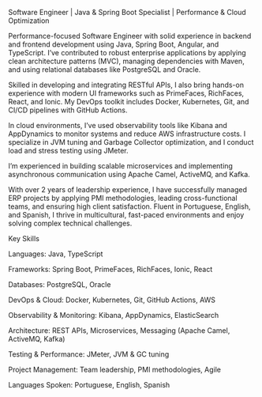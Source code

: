 Software Engineer | Java & Spring Boot Specialist | Performance & Cloud Optimization

Performance-focused Software Engineer with solid experience in backend and frontend development using Java, Spring Boot, Angular, and TypeScript. I’ve contributed to robust enterprise applications by applying clean architecture patterns (MVC), managing dependencies with Maven, and using relational databases like PostgreSQL and Oracle.

Skilled in developing and integrating RESTful APIs, I also bring hands-on experience with modern UI frameworks such as PrimeFaces, RichFaces, React, and Ionic. My DevOps toolkit includes Docker, Kubernetes, Git, and CI/CD pipelines with GitHub Actions.

In cloud environments, I’ve used observability tools like Kibana and AppDynamics to monitor systems and reduce AWS infrastructure costs. I specialize in JVM tuning and Garbage Collector optimization, and I conduct load and stress testing using JMeter.

I’m experienced in building scalable microservices and implementing asynchronous communication using Apache Camel, ActiveMQ, and Kafka.

With over 2 years of leadership experience, I have successfully managed ERP projects by applying PMI methodologies, leading cross-functional teams, and ensuring high client satisfaction. Fluent in Portuguese, English, and Spanish, I thrive in multicultural, fast-paced environments and enjoy solving complex technical challenges.

Key Skills

 Languages: Java, TypeScript

 Frameworks: Spring Boot, PrimeFaces, RichFaces, Ionic, React

 Databases: PostgreSQL, Oracle

 DevOps & Cloud: Docker, Kubernetes, Git, GitHub Actions, AWS

 Observability & Monitoring: Kibana, AppDynamics, ElasticSearch

 Architecture: REST APIs, Microservices, Messaging (Apache Camel, ActiveMQ, Kafka)

 Testing & Performance: JMeter, JVM & GC tuning

 Project Management: Team leadership, PMI methodologies, Agile

 Languages Spoken: Portuguese, English, Spanish
